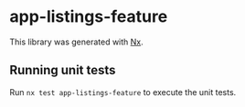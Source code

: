 # app-listings-feature

This library was generated with [Nx](https://nx.dev).

## Running unit tests

Run `nx test app-listings-feature` to execute the unit tests.
